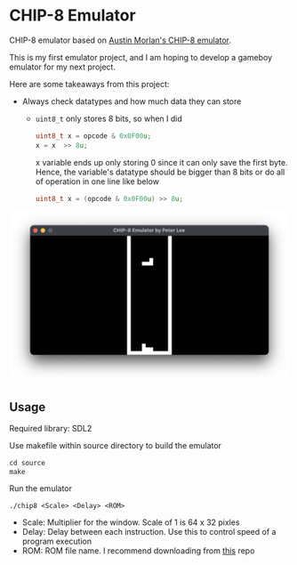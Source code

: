 # CHIP-8 Emulator

CHIP-8 emulator based on [Austin Morlan's CHIP-8 emulator](https://austinmorlan.com/posts/chip8_emulator/).

This is my first emulator project, and I am hoping to develop a gameboy emulator for my next project.

Here are some takeaways from this project:

- Always check datatypes and how much data they can store
  
  - ```uint8_t``` only stores 8 bits, so when I did
  
    ``` c++
    uint8_t x = opcode & 0x0F00u;
    x = x  >> 8u;
    ```

    x variable ends up only storing 0 since it can only save the first byte. Hence, the variable's datatype should be bigger than 8 bits or do all of operation in one line like below

    ``` c++
    uint8_t x = (opcode & 0x0F00u) >> 8u;
    ```

![Tetris on my CHIP-8 emulator](/images/tetris.png)

## Usage

Required library: SDL2

Use makefile within source directory to build the emulator

``` command
cd source
make
```

Run the emulator

``` command
./chip8 <Scale> <Delay> <ROM>
```

- Scale: Multiplier for the window. Scale of 1 is 64 x 32 pixles
- Delay: Delay between each instruction. Use this to control speed of a program execution
- ROM: ROM file name. I recommend downloading from [this](https://github.com/dmatlack/chip8/tree/master/roms/games) repo
